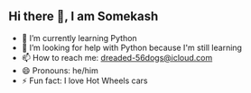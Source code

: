 ## Hi there 👋, I am Somekash
- 🌱 I’m currently learning Python
- 🤔 I’m looking for help with Python because I'm still learning
- 📫 How to reach me: dreaded-56dogs@icloud.com
- 😄 Pronouns: he/him
- ⚡ Fun fact: I love Hot Wheels cars

<!--
**Somekash/Somekash** is a ✨ _special_ ✨ repository because its `README.md` (this file) appears on your GitHub profile.

Here are some ideas to get you started:

- 🔭 I’m currently working on some projects
- 🌱 I’m currently learning Python
- 👯 I’m looking to collaborate on Python
- 🤔 I’m looking for help with Python
- 💬 Ask me about 
- 📫 How to reach me: ...
- 😄 Pronouns: ...
- ⚡ Fun fact: ...
-->
